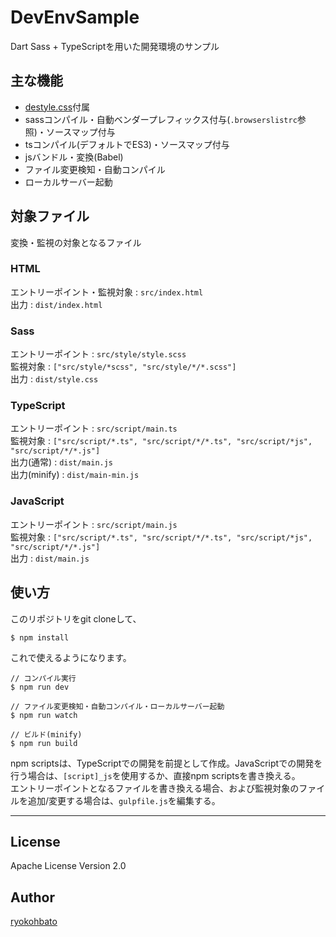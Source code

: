# DevEnvSample

Dart Sass + TypeScriptを用いた開発環境のサンプル

## 主な機能

- [destyle.css](https://github.com/nicolas-cusan/destyle.css/)付属
- sassコンパイル・自動ベンダープレフィックス付与(``.browserslistrc``参照)・ソースマップ付与
- tsコンパイル(デフォルトでES3)・ソースマップ付与
- jsバンドル・変換(Babel)
- ファイル変更検知・自動コンパイル
- ローカルサーバー起動

## 対象ファイル

変換・監視の対象となるファイル  

### HTML

エントリーポイント・監視対象 : ``src/index.html``  
出力 : ``dist/index.html``

### Sass

エントリーポイント : ``src/style/style.scss``  
監視対象 : ``["src/style/*scss", "src/style/*/*.scss"]``  
出力 : ``dist/style.css``

### TypeScript

エントリーポイント : ``src/script/main.ts``  
監視対象 : ``["src/script/*.ts", "src/script/*/*.ts", "src/script/*js", "src/script/*/*.js"]``  
出力(通常) : ``dist/main.js``  
出力(minify) : ``dist/main-min.js``

### JavaScript

エントリーポイント : ``src/script/main.js``  
監視対象 : ``["src/script/*.ts", "src/script/*/*.ts", "src/script/*js", "src/script/*/*.js"]``  
出力 : ``dist/main.js``

## 使い方

このリポジトリをgit cloneして、

```
$ npm install
```

これで使えるようになります。

```
// コンパイル実行
$ npm run dev
```

```
// ファイル変更検知・自動コンパイル・ローカルサーバー起動
$ npm run watch
```

```
// ビルド(minify)
$ npm run build
```

npm scriptsは、TypeScriptでの開発を前提として作成。JavaScriptでの開発を行う場合は、``[script]_js``を使用するか、直接npm scriptsを書き換える。  
エントリーポイントとなるファイルを書き換える場合、および監視対象のファイルを追加/変更する場合は、``gulpfile.js``を編集する。

--------------

## License

Apache License Version 2.0

## Author

[ryokohbato](https://github.com/ryokohbato)